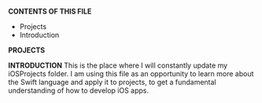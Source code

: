 **CONTENTS OF THIS FILE**
- Projects
- Introduction

**PROJECTS**

**INTRODUCTION**
This is the place where I will constantly update my iOSProjects folder. I am using this file
as an opportunity to learn more about the Swift language and apply it to projects, to get a 
fundamental understanding of how to develop iOS apps.